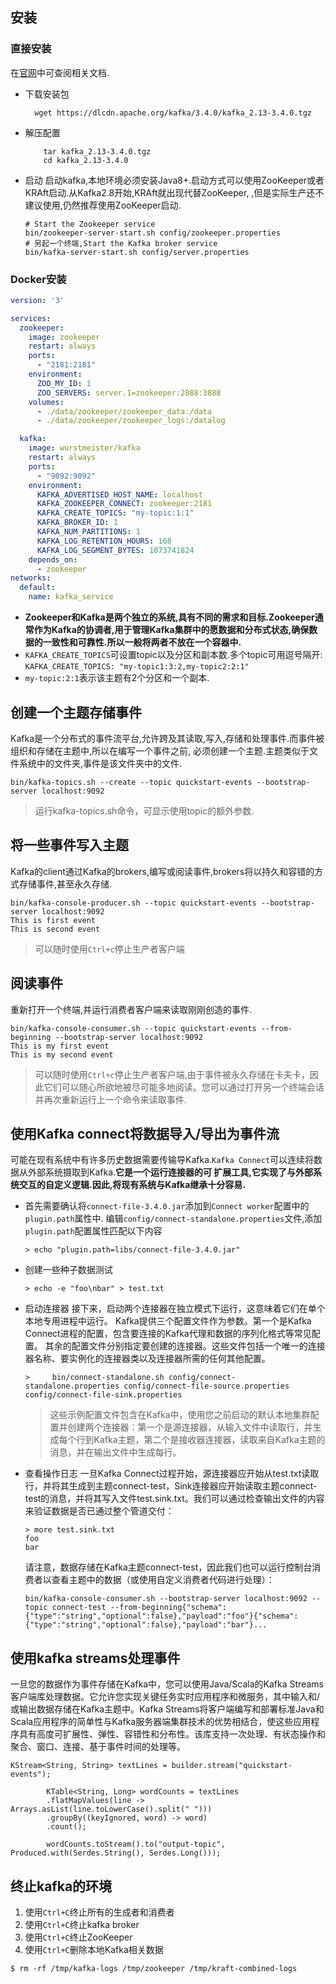 ## 安装
### 直接安装
在[官网](https://kafka.apache.org/quickstart)中可查阅相关文档.

* 下载安装包
  ```shell
    wget https://dlcdn.apache.org/kafka/3.4.0/kafka_2.13-3.4.0.tgz 
  ```
* 解压配置
  ```shell
      tar kafka_2.13-3.4.0.tgz
      cd kafka_2.13-3.4.0
  ```
* 启动
  启动kafka,本地环境必须安装Java8+.启动方式可以使用ZooKeeper或者KRAft启动.从Kafka2.8开始,KRAft就出现代替ZooKeeper,
  ,但是实际生产还不建议使用,仍然推荐使用ZooKeeper启动.
  ```shell
  # Start the Zookeeper service
  bin/zookeeper-server-start.sh config/zookeeper.properties
  # 另起一个终端,Start the Kafka broker service
  bin/kafka-server-start.sh config/server.properties
  ```

### Docker安装
```yaml
version: '3'

services:
  zookeeper:
    image: zookeeper
    restart: always
    ports:
      - "2181:2181"
    environment:
      ZOO_MY_ID: 1
      ZOO_SERVERS: server.1=zookeeper:2888:3888
    volumes:
      - ./data/zookeeper/zookeeper_data:/data
      - ./data/zookeeper/zookeeper_logs:/datalog

  kafka:
    image: wurstmeister/kafka
    restart: always
    ports:
      - "9092:9092"
    environment:
      KAFKA_ADVERTISED_HOST_NAME: localhost
      KAFKA_ZOOKEEPER_CONNECT: zookeeper:2181
      KAFKA_CREATE_TOPICS: "my-topic:1:1"
      KAFKA_BROKER_ID: 1
      KAFKA_NUM_PARTITIONS: 1
      KAFKA_LOG_RETENTION_HOURS: 168
      KAFKA_LOG_SEGMENT_BYTES: 1073741824
    depends_on:
      - zookeeper
networks:
  default:
    name: kafka_service

```
* **Zookeeper和Kafka是两个独立的系统,具有不同的需求和目标.Zookeeper通常作为Kafka的协调者,用于管理Kafka集群中的愿数据和分布式状态,确保数据的一致性和可靠性.所以一般将两者不放在一个容器中.**
* `KAFKA_CREATE_TOPICS`可设置topic以及分区和副本数.多个topic可用逗号隔开: `KAFKA_CREATE_TOPICS: "my-topic1:3:2,my-topic2:2:1"`
* `my-topic:2:1`表示该主题有2个分区和一个副本.




## 创建一个主题存储事件
Kafka是一个分布式的事件流平台,允许跨及其读取,写入,存储和处理事件.而事件被组织和存储在主题中,所以在编写一个事件之前,
必须创建一个主题.主题类似于文件系统中的文件夹,事件是该文件夹中的文件.
```shell
bin/kafka-topics.sh --create --topic quickstart-events --bootstrap-server localhost:9092
```
> 运行kafka-topics.sh命令，可显示使用topic的额外参数.

## 将一些事件写入主题
Kafka的client通过Kafka的brokers,编写或阅读事件,brokers将以持久和容错的方式存储事件,甚至永久存储.
```shell
bin/kafka-console-producer.sh --topic quickstart-events --bootstrap-server localhost:9092
This is first event
This is second event
```
> 可以随时使用`Ctrl+c`停止生产者客户端

## 阅读事件
重新打开一个终端,并运行消费者客户端来读取刚刚创造的事件.
```shell
bin/kafka-console-consumer.sh --topic quickstart-events --from-beginning --bootstrap-server localhost:9092
This is my first event
This is my second event
```
> 可以随时使用`Ctrl+c`停止生产者客户端,由于事件被永久存储在卡夫卡，因此它们可以随心所欲地被尽可能多地阅读。您可以通过打开另一个终端会话并再次重新运行上一个命令来读取事件.

## 使用Kafka connect将数据导入/导出为事件流
可能在现有系统中有许多历史数据需要传输导Kafka.`Kafka Connect`可以连续将数据从外部系统摄取到Kafka.**它是一个运行连接器的可
扩展工具,它实现了与外部系统交互的自定义逻辑.因此,将现有系统与Kafka继承十分容易.**
* 首先需要确认将`connect-file-3.4.0.jar`添加到`Connect worker`配置中的`plugin.path`属性中.
  编辑`config/connect-standalone.properties`文件,添加`plugin.path`配置属性匹配以下内容
  ```shell
  > echo "plugin.path=libs/connect-file-3.4.0.jar"
  ```
* 创建一些种子数据测试
  ```shell
  > echo -e "foo\nbar" > test.txt
  ```
* 启动连接器
  接下来，启动两个连接器在独立模式下运行，这意味着它们在单个本地专用进程中运行。
  Kafka提供三个配置文件作为参数。第一个是Kafka Connect进程的配置，包含要连接的Kafka代理和数据的序列化格式等常见配置。
  其余的配置文件分别指定要创建的连接器。这些文件包括一个唯一的连接器名称、要实例化的连接器类以及连接器所需的任何其他配置。
  ```shell
  >     bin/connect-standalone.sh config/connect-standalone.properties config/connect-file-source.properties config/connect-file-sink.properties
  ```
  > 这些示例配置文件包含在Kafka中，使用您之前启动的默认本地集群配置并创建两个连接器：第一个是源连接器，从输入文件中读取行，并生成每个行到Kafka主题，第二个是接收器连接器，读取来自Kafka主题的消息，并在输出文件中生成每行。
* 查看操作日志
  一旦Kafka Connect过程开始，源连接器应开始从test.txt读取行，并将其生成到主题connect-test，Sink连接器应开始读取主题connect-test的消息，并将其写入文件test.sink.txt。我们可以通过检查输出文件的内容来验证数据是否已通过整个管道交付：
  ```shell
  > more test.sink.txt
  foo
  bar
  ```
  请注意，数据存储在Kafka主题connect-test，因此我们也可以运行控制台消费者以查看主题中的数据（或使用自定义消费者代码进行处理）：
  ```shell
  bin/kafka-console-consumer.sh --bootstrap-server localhost:9092 --topic connect-test --from-beginning{"schema":{"type":"string","optional":false},"payload":"foo"}{"schema":{"type":"string","optional":false},"payload":"bar"}...
  ```

## 使用kafka streams处理事件
一旦您的数据作为事件存储在Kafka中，您可以使用Java/Scala的Kafka Streams客户端库处理数据。它允许您实现关键任务实时应用程序和微服务，其中输入和/或输出数据存储在Kafka主题中。Kafka Streams将客户端编写和部署标准Java和Scala应用程序的简单性与Kafka服务器端集群技术的优势相结合，使这些应用程序具有高度可扩展性、弹性、容错性和分布性。该库支持一次处理、有状态操作和聚合、窗口、连接、基于事件时间的处理等。
```shell
KStream<String, String> textLines = builder.stream("quickstart-events");

        KTable<String, Long> wordCounts = textLines
        .flatMapValues(line -> Arrays.asList(line.toLowerCase().split(" ")))
        .groupBy((keyIgnored, word) -> word)
        .count();

        wordCounts.toStream().to("output-topic", Produced.with(Serdes.String(), Serdes.Long()));
```

## 终止kafka的环境
1. 使用`Ctrl+C`终止所有的生成者和消费者
2. 使用`Ctrl+C`终止kafka broker
3. 使用`Ctrl+C`终止ZooKeeper
4. 使用`Ctrl+C`删除本地Kafka相关数据
  ```shell
  $ rm -rf /tmp/kafka-logs /tmp/zookeeper /tmp/kraft-combined-logs
  ```